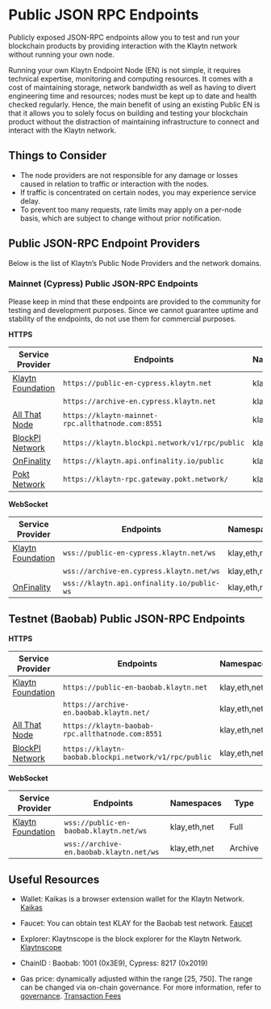 # Public JSON RPC Endpoints

Publicly exposed JSON-RPC endpoints allow you to test and run your blockchain products by providing interaction with the Klaytn network without running your own node.

Running your own Klaytn Endpoint Node (EN) is not simple, it requires technical expertise, monitoring and computing resources. It comes with a cost of maintaining storage, network bandwidth as well as having to divert engineering time and resources; nodes must be kept up to date and health checked regularly. Hence, the main benefit of using an existing Public EN is that it allows you to solely focus on building and testing your blockchain product without the distraction of maintaining infrastructure to connect and interact with the Klaytn network.

## Things to Consider

- The node providers are not responsible for any damage or losses caused in relation to traffic or interaction with the nodes.
- If traffic is concentrated on certain nodes, you may experience service delay.
- To prevent too many requests, rate limits may apply on a per-node basis, which are subject to change without prior notification.

## Public JSON-RPC Endpoint Providers

Below is the list of Klaytn’s Public Node Providers and the network domains.

### Mainnet (Cypress) Public JSON-RPC Endpoints

Please keep in mind that these endpoints are provided to the community for testing and development purposes.
Since we cannot guarantee uptime and stability of the endpoints, do not use them for commercial purposes.

**HTTPS**

| Service Provider                                   | Endpoints                                         | Namespaces   | Type    |
| -------------------------------------------------- | ------------------------------------------------- | ------------ | ------- |
| [Klaytn Foundation](https://www.klaytn.foundation) | `https://public-en-cypress.klaytn.net`            | klay,eth,net | Full    |
|                                                    | `https://archive-en.cypress.klaytn.net`           | klay,eth,net | Archive |
| [All That Node](www.allthatnode.com)               | `https://klaytn-mainnet-rpc.allthatnode.com:8551` | klay,eth,net | Full    |
| [BlockPI Network](https://blockpi.io/)             | `https://klaytn.blockpi.network/v1/rpc/public`    | klay,eth,net | Full    |
| [OnFinality](https://onfinality.io/)               | `https://klaytn.api.onfinality.io/public`         | klay,eth,net | Full    |
| [Pokt Network](https://pokt.network/)              | `https://klaytn-rpc.gateway.pokt.network/`        | klay,eth,net | Full    |

**WebSocket**

| Service Provider                                   | Endpoints                                  | Namespaces   | Type    |
| -------------------------------------------------- | ------------------------------------------ | ------------ | ------- |
| [Klaytn Foundation](https://www.klaytn.foundation) | `wss://public-en-cypress.klaytn.net/ws`    | klay,eth,net | Full    |
|                                                    | `wss://archive-en.cypress.klaytn.net/ws`   | klay,eth,net | Archive |
| [OnFinality](https://onfinality.io/)               | `wss://klaytn.api.onfinality.io/public-ws` | klay,eth,net | Full    |

## Testnet (Baobab) Public JSON-RPC Endpoints

**HTTPS**

| Service Provider                                   | Endpoints                                             | Namespaces   | Type    |
| -------------------------------------------------- | ----------------------------------------------------- | ------------ | ------- |
| [Klaytn Foundation](https://www.klaytn.foundation) | `https://public-en-baobab.klaytn.net`                 | klay,eth,net | Full    |
|                                                    | `https://archive-en.baobab.klaytn.net/`               | klay,eth,net | Archive |
| [All That Node](www.allthatnode.com)               | `https://klaytn-baobab-rpc.allthatnode.com:8551`      | klay,eth,net | Full    |
| [BlockPI Network](https://blockpi.io/)             | `https://klaytn-baobab.blockpi.network/v1/rpc/public` | klay,eth,net | Full    |

**WebSocket**

| Service Provider                                   | Endpoints                               | Namespaces   | Type    |
| -------------------------------------------------- | --------------------------------------- | ------------ | ------- |
| [Klaytn Foundation](https://www.klaytn.foundation) | `wss://public-en-baobab.klaytn.net/ws`  | klay,eth,net | Full    |
|                                                    | `wss://archive-en.baobab.klaytn.net/ws` | klay,eth,net | Archive |

## Useful Resources

- Wallet: Kaikas is a browser extension wallet for the Klaytn Network.
  [Kaikas](../../build/tools/wallets/kaikas.md)

- Faucet: You can obtain test KLAY for the Baobab test network.
  [Faucet](../../build/tools/wallets/klaytn-wallet.md#how-to-receive-baobab-testnet-klay)

- Explorer: Klaytnscope is the block explorer for the Klaytn Network.
  [Klaytnscope](../../build/tools/block-explorers/klaytnscope.md)

- ChainID : Baobab: 1001 (0x3E9), Cypress: 8217 (0x2019)

- Gas price: dynamically adjusted within the range [25, 750]. The range can be changed via on-chain governance. For more information, refer to [governance](../json-rpc/governance.md).
  [Transaction Fees](../../learn/transaction-fees.md)
